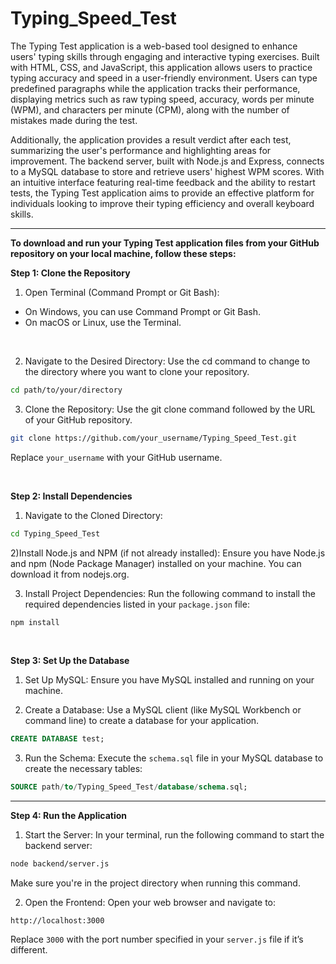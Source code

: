 # Typing_Speed_Test

The Typing Test application is a web-based tool designed to enhance users' typing skills through engaging and interactive typing exercises. Built with HTML, CSS, and JavaScript, this application allows users to practice typing accuracy and speed in a user-friendly environment. Users can type predefined paragraphs while the application tracks their performance, displaying metrics such as raw typing speed, accuracy, words per minute (WPM), and characters per minute (CPM), along with the number of mistakes made during the test.

Additionally, the application provides a result verdict after each test, summarizing the user's performance and highlighting areas for improvement. The backend server, built with Node.js and Express, connects to a MySQL database to store and retrieve users' highest WPM scores. With an intuitive interface featuring real-time feedback and the ability to restart tests, the Typing Test application aims to provide an effective platform for individuals looking to improve their typing efficiency and overall keyboard skills.

---

<b>To download and run your Typing Test application files from your GitHub repository on your local machine, follow these steps:</b>

<b>Step 1: Clone the Repository</b>
1) Open Terminal (Command Prompt or Git Bash):
  - On Windows, you can use Command Prompt or Git Bash.
  - On macOS or Linux, use the Terminal.

<br>

2) Navigate to the Desired Directory: Use the cd command to change to the directory where you want to clone your repository.
```bash
cd path/to/your/directory
```

3) Clone the Repository: Use the git clone command followed by the URL of your GitHub repository.
```bash
git clone https://github.com/your_username/Typing_Speed_Test.git
```
Replace ```your_username``` with your GitHub username.

<br>

<b>Step 2: Install Dependencies</b>
1) Navigate to the Cloned Directory:
```bash
cd Typing_Speed_Test
```
2)Install Node.js and NPM (if not already installed): Ensure you have Node.js and npm (Node Package Manager) installed on your machine. You can download it from nodejs.org.

3) Install Project Dependencies: Run the following command to install the required dependencies listed in your ```package.json``` file:
```bash
npm install
```

<br> 

<b>Step 3: Set Up the Database</b>
1) Set Up MySQL: Ensure you have MySQL installed and running on your machine.

2) Create a Database: Use a MySQL client (like MySQL Workbench or command line) to create a database for your application.
```SQL
CREATE DATABASE test;
```
3) Run the Schema: Execute the ```schema.sql``` file in your MySQL database to create the necessary tables:
```SQL
SOURCE path/to/Typing_Speed_Test/database/schema.sql;
```

---

<b>Step 4: Run the Application</b>
1) Start the Server: In your terminal, run the following command to start the backend server:
```bash
node backend/server.js
```
Make sure you're in the project directory when running this command.

2) Open the Frontend: Open your web browser and navigate to:
```arduino
http://localhost:3000
```
Replace ```3000``` with the port number specified in your ```server.js``` file if it’s different.
